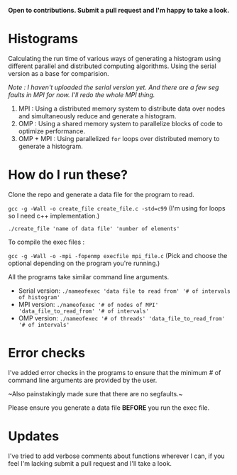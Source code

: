 __Open to contributions. Submit a pull request and I'm happy to take a look.__

Histograms
==========
Calculating the run time of various ways of generating a histogram using different parallel and distributed computing algorithms. Using the serial version as a base for comparision.


_Note : I haven't uploaded the serial version yet. And there are a few seg faults in MPI for now. I'll redo the whole MPI thing._

1. MPI : Using a distributed memory system to distribute data over nodes and simultaneously reduce and generate a histogram.
2. OMP : Using a shared memory system to parallelize blocks of code to optimize performance.
3. OMP + MPI : Using parallelized `for` loops over distributed memory to generate a histogram.

# How do I run these?
Clone the repo and generate a data file for the program to read.

`gcc -g -Wall -o create_file create_file.c -std=c99`    (I'm using for loops so I need c++ implementation.)

`./create_file 'name of data file' 'number of elements'`


To compile the exec files :

`gcc -g -Wall -o -mpi -fopenmp execfile mpi_file.c`   (Pick and choose the optional depending on the program you're running.)

All the programs take similar command line arguments. 
+ Serial version: `./nameofexec 'data file to read from' '# of intervals of histogram'`
+ MPI version: `./nameofexec '# of nodes of MPI' 'data_file_to_read_from' '# of intervals'`
+ OMP version: `./nameofexec '# of threads' 'data_file_to_read_from' '# of intervals'`

# Error checks
I've added error checks in the programs to ensure that the minimum # of command line arguments are provided by the user.

~Also painstakingly made sure that there are no segfaults.~

Please ensure you generate a data file __BEFORE__ you run the exec file.

# Updates
I've tried to add verbose comments about functions wherever I can, if you feel I'm lacking submit a pull request and I'll take a look.
